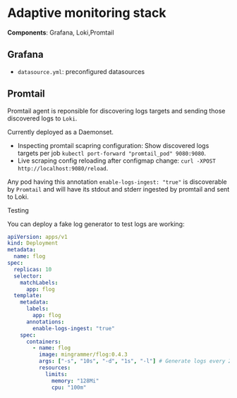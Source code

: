 # Adaptive monitoring stack

**Components**: Grafana, Loki,Promtail

## Grafana

- `datasource.yml`: preconfigured datasources

## Promtail

Promtail agent is reponsible for discovering logs targets and sending those discovered logs to `Loki`.

Currently deployed as a Daemonset.

- Inspecting promtail scapring configuration: Show discovered logs targets per job `kubectl port-forward "promtail_pod" 9080:9080`.
- Live scraping config reloading after configmap change: `curl -XPOST http://localhost:9080/reload`.

Any pod having this annotation `enable-logs-ingest: "true"` is discoverable by `Promtail` and will have its stdout and stderr ingested by promtail and sent to Loki.

Testing

You can deploy a fake log generator to test logs are working:

```yml
apiVersion: apps/v1
kind: Deployment
metadata:
  name: flog
spec:
  replicas: 10
  selector:
    matchLabels:
      app: flog
  template:
    metadata:
      labels:
        app: flog
      annotations:
        enable-logs-ingest: "true"
    spec:
      containers:
        - name: flog
          image: mingrammer/flog:0.4.3
          args: ["-s", "10s", "-d", "1s", "-l"] # Generate logs every 20s in JSON format
          resources:
            limits:
              memory: "128Mi"
              cpu: "100m"
```